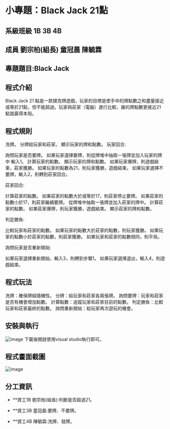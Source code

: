 # 小專題：Black Jack 21點

## 系級班級 1B 3B 4B

## 成員 劉宗柏(組長) 童冠晨 陳毓霖

## 專題題目:Black Jack
## 程式介紹
Black Jack 21 點是一款撲克牌遊戲，玩家的目標是使手中的牌點數之和盡量接近或等於21點，但不能超過。玩家與莊家（電腦）進行比較，誰的牌點數更接近21點就贏得本局。

## 程式規則

洗牌。
分牌給玩家和莊家。
顯示玩家的牌和點數。
玩家回合:

詢問玩家是否要牌。
如果玩家選擇要牌，則從牌堆中抽取一張牌並加入玩家的牌中  輸入1。
計算玩家的點數。
顯示玩家的牌和點數。
如果玩家爆牌，則遊戲結束，莊家獲勝。
如果玩家的點數為21，則玩家獲勝，遊戲結束。
如果玩家選擇不要牌，輸入2，則轉到莊家回合。

莊家回合:

計算莊家的點數。
如果莊家的點數大於或等於17，則莊家停止要牌。
如果莊家的點數小於17，則莊家繼續要牌。
從牌堆中抽取一張牌並加入莊家的牌中。
計算莊家的點數。
如果莊家爆牌，則玩家獲勝，遊戲結束。
顯示莊家的牌和點數。

判定勝負:

比較玩家和莊家的點數。
如果玩家的點數大於莊家的點數，則玩家獲勝。
如果玩家的點數小於莊家的點數，則莊家獲勝。
如果玩家和莊家的點數相同，則平局。

詢問玩家是否重新開始:

如果玩家選擇重新開始，輸入3，則轉到步驟1。
如果玩家選擇退出，輸入4，則遊戲結束。

## 程式玩法
洗牌：確保牌組隨機性。
分牌：給玩家和莊家各兩張牌。
詢問要牌：玩家和莊家是否有機會增加點數。
計算點數：追蹤玩家和莊家目前的點數。
判定勝負：比較玩家和莊家最終的點數。
詢問重新開始：給玩家再次遊玩的機會。

## 安裝與執行
![image](https://github.com/andyjkjk/Black-jack/assets/127190935/867a2c2f-5372-4694-b902-4817789501d0)
下載後開啟使用visual studio執行即可。


## 程式畫面截圖
![image](https://github.com/andyjkjk/Black-jack/assets/127190935/8c892c79-da30-4297-b028-befcfc610f1b)


## 分工資訊
- **資工1B 劉宗柏(組長):判斷是否超過21。

- **資工3B 童冠晨:要牌、不要牌。

- **資工4B 陳毓霖:洗牌、發牌。
  


